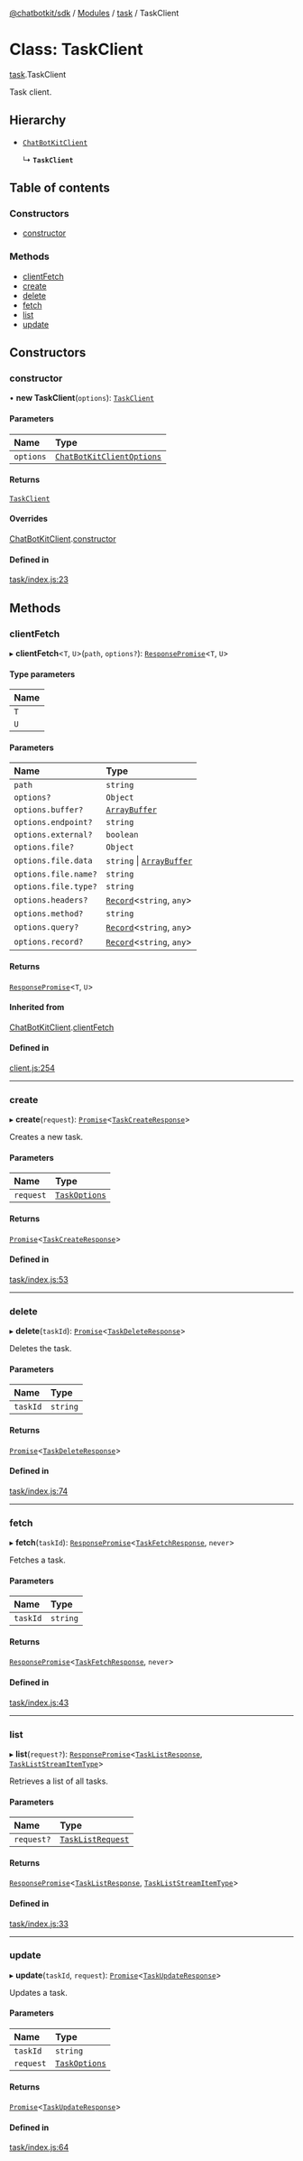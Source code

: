[@chatbotkit/sdk](../README.md) / [Modules](../modules.md) / [task](../modules/task.md) / TaskClient

# Class: TaskClient

[task](../modules/task.md).TaskClient

Task client.

## Hierarchy

- [`ChatBotKitClient`](client.ChatBotKitClient.md)

  ↳ **`TaskClient`**

## Table of contents

### Constructors

- [constructor](task.TaskClient.md#constructor)

### Methods

- [clientFetch](task.TaskClient.md#clientfetch)
- [create](task.TaskClient.md#create)
- [delete](task.TaskClient.md#delete)
- [fetch](task.TaskClient.md#fetch)
- [list](task.TaskClient.md#list)
- [update](task.TaskClient.md#update)

## Constructors

### constructor

• **new TaskClient**(`options`): [`TaskClient`](task.TaskClient.md)

#### Parameters

| Name | Type |
| :------ | :------ |
| `options` | [`ChatBotKitClientOptions`](../interfaces/client.ChatBotKitClientOptions.md) |

#### Returns

[`TaskClient`](task.TaskClient.md)

#### Overrides

[ChatBotKitClient](client.ChatBotKitClient.md).[constructor](client.ChatBotKitClient.md#constructor)

#### Defined in

[task/index.js:23](https://github.com/chatbotkit/node-sdk/blob/main/packages/sdk/src/task/index.js#L23)

## Methods

### clientFetch

▸ **clientFetch**\<`T`, `U`\>(`path`, `options?`): [`ResponsePromise`](client.ResponsePromise.md)\<`T`, `U`\>

#### Type parameters

| Name |
| :------ |
| `T` |
| `U` |

#### Parameters

| Name | Type |
| :------ | :------ |
| `path` | `string` |
| `options?` | `Object` |
| `options.buffer?` | [`ArrayBuffer`]( https://developer.mozilla.org/docs/Web/JavaScript/Reference/Global_Objects/ArrayBuffer ) |
| `options.endpoint?` | `string` |
| `options.external?` | `boolean` |
| `options.file?` | `Object` |
| `options.file.data` | `string` \| [`ArrayBuffer`]( https://developer.mozilla.org/docs/Web/JavaScript/Reference/Global_Objects/ArrayBuffer ) |
| `options.file.name?` | `string` |
| `options.file.type?` | `string` |
| `options.headers?` | [`Record`]( https://www.typescriptlang.org/docs/handbook/utility-types.html#recordkeys-type )\<`string`, `any`\> |
| `options.method?` | `string` |
| `options.query?` | [`Record`]( https://www.typescriptlang.org/docs/handbook/utility-types.html#recordkeys-type )\<`string`, `any`\> |
| `options.record?` | [`Record`]( https://www.typescriptlang.org/docs/handbook/utility-types.html#recordkeys-type )\<`string`, `any`\> |

#### Returns

[`ResponsePromise`](client.ResponsePromise.md)\<`T`, `U`\>

#### Inherited from

[ChatBotKitClient](client.ChatBotKitClient.md).[clientFetch](client.ChatBotKitClient.md#clientfetch)

#### Defined in

[client.js:254](https://github.com/chatbotkit/node-sdk/blob/main/packages/sdk/src/client.js#L254)

___

### create

▸ **create**(`request`): [`Promise`]( https://developer.mozilla.org/docs/Web/JavaScript/Reference/Global_Objects/Promise )\<[`TaskCreateResponse`](../modules/task_v1.md#taskcreateresponse)\>

Creates a new task.

#### Parameters

| Name | Type |
| :------ | :------ |
| `request` | [`TaskOptions`](../modules/task_v1.md#taskoptions) |

#### Returns

[`Promise`]( https://developer.mozilla.org/docs/Web/JavaScript/Reference/Global_Objects/Promise )\<[`TaskCreateResponse`](../modules/task_v1.md#taskcreateresponse)\>

#### Defined in

[task/index.js:53](https://github.com/chatbotkit/node-sdk/blob/main/packages/sdk/src/task/index.js#L53)

___

### delete

▸ **delete**(`taskId`): [`Promise`]( https://developer.mozilla.org/docs/Web/JavaScript/Reference/Global_Objects/Promise )\<[`TaskDeleteResponse`](../modules/task_v1.md#taskdeleteresponse)\>

Deletes the task.

#### Parameters

| Name | Type |
| :------ | :------ |
| `taskId` | `string` |

#### Returns

[`Promise`]( https://developer.mozilla.org/docs/Web/JavaScript/Reference/Global_Objects/Promise )\<[`TaskDeleteResponse`](../modules/task_v1.md#taskdeleteresponse)\>

#### Defined in

[task/index.js:74](https://github.com/chatbotkit/node-sdk/blob/main/packages/sdk/src/task/index.js#L74)

___

### fetch

▸ **fetch**(`taskId`): [`ResponsePromise`](client.ResponsePromise.md)\<[`TaskFetchResponse`](../modules/task_v1.md#taskfetchresponse), `never`\>

Fetches a task.

#### Parameters

| Name | Type |
| :------ | :------ |
| `taskId` | `string` |

#### Returns

[`ResponsePromise`](client.ResponsePromise.md)\<[`TaskFetchResponse`](../modules/task_v1.md#taskfetchresponse), `never`\>

#### Defined in

[task/index.js:43](https://github.com/chatbotkit/node-sdk/blob/main/packages/sdk/src/task/index.js#L43)

___

### list

▸ **list**(`request?`): [`ResponsePromise`](client.ResponsePromise.md)\<[`TaskListResponse`](../modules/task_v1.md#tasklistresponse), [`TaskListStreamItemType`](../modules/task_v1.md#taskliststreamitemtype)\>

Retrieves a list of all tasks.

#### Parameters

| Name | Type |
| :------ | :------ |
| `request?` | [`TaskListRequest`](../modules/task_v1.md#tasklistrequest) |

#### Returns

[`ResponsePromise`](client.ResponsePromise.md)\<[`TaskListResponse`](../modules/task_v1.md#tasklistresponse), [`TaskListStreamItemType`](../modules/task_v1.md#taskliststreamitemtype)\>

#### Defined in

[task/index.js:33](https://github.com/chatbotkit/node-sdk/blob/main/packages/sdk/src/task/index.js#L33)

___

### update

▸ **update**(`taskId`, `request`): [`Promise`]( https://developer.mozilla.org/docs/Web/JavaScript/Reference/Global_Objects/Promise )\<[`TaskUpdateResponse`](../modules/task_v1.md#taskupdateresponse)\>

Updates a task.

#### Parameters

| Name | Type |
| :------ | :------ |
| `taskId` | `string` |
| `request` | [`TaskOptions`](../modules/task_v1.md#taskoptions) |

#### Returns

[`Promise`]( https://developer.mozilla.org/docs/Web/JavaScript/Reference/Global_Objects/Promise )\<[`TaskUpdateResponse`](../modules/task_v1.md#taskupdateresponse)\>

#### Defined in

[task/index.js:64](https://github.com/chatbotkit/node-sdk/blob/main/packages/sdk/src/task/index.js#L64)
